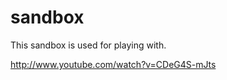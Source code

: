 sandbox
=======

This sandbox is used for playing with.  

http://www.youtube.com/watch?v=CDeG4S-mJts